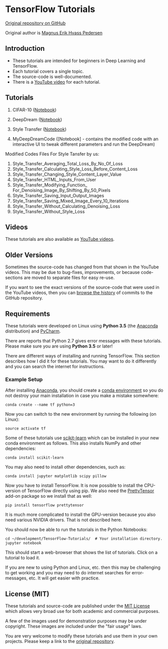 # TensorFlow Tutorials

[Original repository on GitHub](https://github.com/Hvass-Labs/TensorFlow-Tutorials)

Original author is [Magnus Erik Hvass Pedersen](http://www.hvass-labs.org)

## Introduction

* These tutorials are intended for beginners in Deep Learning and TensorFlow.
* Each tutorial covers a single topic.
* The source-code is well-documented.
* There is a [YouTube video](https://www.youtube.com/playlist?list=PL9Hr9sNUjfsmEu1ZniY0XpHSzl5uihcXZ) for each tutorial.

## Tutorials

1. CIFAR-10 ([Notebook](https://github.com/Hvass-Labs/TensorFlow-Tutorials/blob/master/06_CIFAR-10.ipynb))

2. DeepDream ([Notebook](https://github.com/Hvass-Labs/TensorFlow-Tutorials/blob/master/14_DeepDream.ipynb))

3. Style Transfer ([Notebook](https://github.com/Hvass-Labs/TensorFlow-Tutorials/blob/master/15_Style_Transfer.ipynb))

16. MyDeepDreamCode ([Notebook] - contains the modified code with an interactive UI to tweak different parameters and run the DeepDream)

Modified Codes Files For Style Tansfer by us:

1. Style_Transfer_Averaging_Total_Loss_By_No_Of_Loss
2. Style_Transfer_Calculating_Style_Loss_Before_Content_Loss
3. Style_Transfer_Changing_Style_Content_Layer_Value
4. Style_Transfer_HTML_Inputs_From_User
5. Style_Transfer_Modifying_Function_ For_Denoising_Image_By_Shifting_By_50_Pixels
6. Style_Transfer_Saving_Input_Output_Images
7. Style_Transfer_Saving_Mixed_Image_Every_10_Iterations
8. Style_Transfer_Without_Calculating_Denoising_Loss
9. Style_Transfer_Without_Style_Loss



## Videos

These tutorials are also available as [YouTube videos](https://www.youtube.com/playlist?list=PL9Hr9sNUjfsmEu1ZniY0XpHSzl5uihcXZ).

## Older Versions

Sometimes the source-code has changed from that shown in the YouTube videos. This may be due to
bug-fixes, improvements, or because code-sections are moved to separate files for easy re-use.

If you want to see the exact versions of the source-code that were used in the YouTube videos,
then you can [browse the history](https://github.com/Hvass-Labs/TensorFlow-Tutorials/commits/master)
of commits to the GitHub repository.

## Requirements

These tutorials were developed on Linux using **Python 3.5** (the [Anaconda](https://www.continuum.io/downloads) distribution) and [PyCharm](https://www.jetbrains.com/pycharm/).

There are reports that Python 2.7 gives error messages with these tutorials. Please make sure you are using **Python 3.5** or later!

There are different ways of installing and running TensorFlow. This section describes how I did it
for these tutorials. You may want to do it differently and you can search the internet for instructions.

### Example Setup

After installing [Anaconda](https://www.continuum.io/downloads), you should create a [conda environment](http://conda.pydata.org/docs/using/envs.html)
so you do not destroy your main installation in case you make a mistake somewhere:

    conda create --name tf python=3

Now you can switch to the new environment by running the following (on Linux):

    source activate tf

Some of these tutorials use [scikit-learn](http://scikit-learn.org/stable/install.html)
which can be installed in your new conda environment as follows. This also installs
NumPy and other dependencies:

    conda install scikit-learn

You may also need to install other dependencies, such as:

    conda install jupyter matplotlib scipy pillow

Now you have to install TensorFlow. It is now possible to install the CPU-version of TensorFlow
directly using pip. We also need the [PrettyTensor](https://github.com/google/prettytensor)
add-on package so we install that as well:

    pip install tensorflow prettytensor

It is much more complicated to install the GPU-version because you also need various NVIDIA drivers.
That is not described here.

You should now be able to run the tutorials in the Python Notebooks:

    cd ~/development/TensorFlow-Tutorials/  # Your installation directory.
    jupyter notebook

This should start a web-browser that shows the list of tutorials. Click on a tutorial to load it.

If you are new to using Python and Linux, etc. then this may be challenging
to get working and you may need to do internet searches for error-messages, etc.
It will get easier with practice.

## License (MIT)

These tutorials and source-code are published under the [MIT License](https://github.com/Hvass-Labs/TensorFlow-Tutorials/blob/master/LICENSE)
which allows very broad use for both academic and commercial purposes.

A few of the images used for demonstration purposes may be under copyright. These images are included under the "fair usage" laws.

You are very welcome to modify these tutorials and use them in your own projects.
Please keep a link to the [original repository](https://github.com/Hvass-Labs/TensorFlow-Tutorials).


